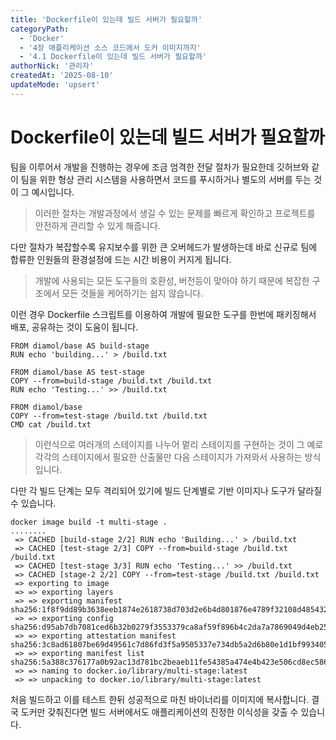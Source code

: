 ```yaml
---
title: 'Dockerfile이 있는데 빌드 서버가 필요할까'
categoryPath:
  - 'Docker'
  - '4장 애플리케이션 소스 코드에서 도커 이미지까지'
  - '4.1 Dockerfile이 있는데 빌드 서버가 필요할까'
authorNick: '관리자'
createdAt: '2025-08-10'
updateMode: 'upsert'
---
```


# Dockerfile이 있는데 빌드 서버가 필요할까

팀을 이루어서 개발을 진행하는 경우에 조금 엄격한 전달 절차가 필요한데 깃허브와 같이 팀을 위한 형상 관리 시스템을 사용하면서 코드를 푸시하거나 별도의 서버를 두는 것이 그 예시입니다.

> 이러한 절차는 개발과정에서 생길 수 있는 문제를 빠르게 확인하고 프로젝트를 안전하게 관리할 수 있게 해줍니다.

다만 절차가 복잡할수록 유지보수를 위한 큰 오버헤드가 발생하는데 바로 신규로 팀에 합류한 인원들의 환경설정에 드는 시간 비용이 커지게 됩니다.

> 개발에 사용되는 모든 도구들의 호환성, 버전등이 맞아야 하기 때문에 복잡한 구조에서 모든 것들을 케어하기는 쉽지 않습니다.

이런 경우 Dockerfile 스크립트를 이용하여 개발에 필요한 도구를 한번에 패키징해서 배포, 공유하는 것이 도움이 됩니다.

```
FROM diamol/base AS build-stage
RUN echo 'building...' > /build.txt

FROM diamol/base AS test-stage
COPY --from=build-stage /build.txt /build.txt
RUN echo 'Testing...' >> /build.txt

FROM diamol/base
COPY --from=test-stage /build.txt /build.txt
CMD cat /build.txt
```

> 이런식으로 여러개의 스테이지를 나누어 멑리 스테이지를 구현하는 것이 그 예로 각각의 스테이지에서 필요한 산출물만 다음 스테이지가 가져와서 사용하는 방식입니다.

다만 각 빌드 단계는 모두 격리되어 있기에 빌드 단계별로 기반 이미지나 도구가 달라질 수 있습니다.

```
docker image build -t multi-stage .
........
 => CACHED [build-stage 2/2] RUN echo 'Building...' > /build.txt
 => CACHED [test-stage 2/3] COPY --from=build-stage /build.txt /build.txt
 => CACHED [test-stage 3/3] RUN echo 'Testing...' >> /build.txt 
 => CACHED [stage-2 2/2] COPY --from=test-stage /build.txt /build.txt    
 => exporting to image                                                   
 => => exporting layers
 => => exporting manifest sha256:1f8f9dd89b3638eeb1874e2618738d703d2e6b4d801876e4789f32108d485432
 => => exporting config sha256:d95ab7db7081ced6b32b0279f3553379ca8af59f896b4c2da7a7869049d4eb25
 => => exporting attestation manifest sha256:3c8ad61807be69d49561c7d86fd3f5a9505337e734db5a2d6b80e1d1bf993405
 => => exporting manifest list sha256:5a388c376177a0b92ac13d781bc2beaeb11fe54385a474e4b423e506cd8ec586
 => => naming to docker.io/library/multi-stage:latest
 => => unpacking to docker.io/library/multi-stage:latest
```

처음 빌드하고 이를 테스트 한뒤 성공적으로 마친 바이너리를 이미지에 복사합니다. 결국 도커만 갖춰진다면 빌드 서버에서도 애플리케이션의 진정한 이식성을 갖출 수 있습니다. 

